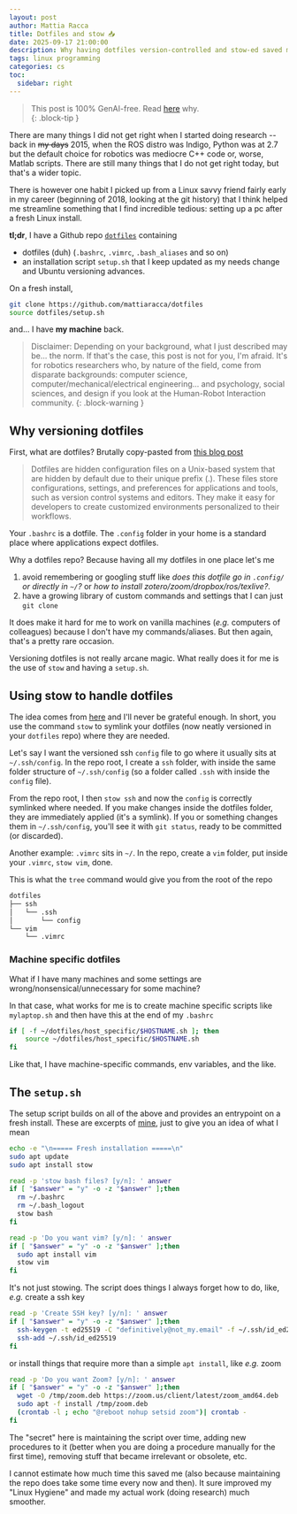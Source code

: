 ```yaml
---
layout: post
author: Mattia Racca
title: Dotfiles and stow 📥
date: 2025-09-17 21:00:00
description: Why having dotfiles version-controlled and stow-ed saved me from a ton of tedious work.
tags: linux programming
categories: cs
toc:
  sidebar: right
---
```

> This post is 100% GenAI-free. Read [here](/blog/2025/experiment/) why.  
{: .block-tip }

There are many things I did not get right when I started doing research -- back in ~~my days~~ 2015, when the ROS distro was Indigo, Python was at 2.7 but the default choice for robotics was mediocre C++ code or, worse, Matlab scripts.
There are still many things that I do not get right today, but that's a wider topic.

There is however one habit I picked up from a Linux savvy friend fairly early in my career (beginning of 2018, looking at the git history) that I think helped me streamline something that I find incredible tedious: setting up a pc after a fresh Linux install.

**tl;dr**, I have a Github repo [`dotfiles`](https://github.com/mattiaracca/dotfiles) containing
- dotfiles (duh) (`.bashrc`, `.vimrc`, `.bash_aliases` and so on)
- an installation script `setup.sh` that I keep updated as my needs change and Ubuntu versioning advances.

On a fresh install, 
```bash
git clone https://github.com/mattiaracca/dotfiles
source dotfiles/setup.sh
```
and... I have **my machine** back.

> Disclaimer: Depending on your background, what I just described may be... the norm. If that's the case, this post is not for you, I'm afraid. It's for robotics researchers who, by nature of the field, come from disparate backgrounds: computer science, computer/mechanical/electrical engineering... and psychology, social sciences, and design if you look at the Human-Robot Interaction community.
{: .block-warning }

## Why versioning dotfiles

First, what are dotfiles? Brutally copy-pasted from [this blog post](https://www.datacamp.com/tutorial/dotfiles)
> Dotfiles are hidden configuration files on a Unix-based system that are hidden by default due to their unique prefix (.). These files store configurations, settings, and preferences for applications and tools, such as version control systems and editors. They make it easy for developers to create customized environments personalized to their workflows.

Your `.bashrc` is a dotfile. The `.config` folder in your home is a standard place where applications expect dotfiles.

Why a dotfiles repo? Because having all my dotfiles in one place let's me
1. avoid remembering or googling stuff like *does this dotfile go in `.config/` or directly in `~/`?* or *how to install zotero/zoom/dropbox/ros/texlive?*.
2. have a growing library of custom commands and settings that I can just `git clone`

It does make it hard for me to work on vanilla machines (*e.g.* computers of colleagues) because I don't have my commands/aliases. But then again, that's a pretty rare occasion.

Versioning dotfiles is not really arcane magic. What really does it for me is the use of `stow` and having a `setup.sh`. 

## Using stow to handle dotfiles
The idea comes from [here](https://brandon.invergo.net/news/2012-05-26-using-gnu-stow-to-manage-your-dotfiles.html) and I'll never be grateful enough.
In short, you use the command `stow` to symlink your dotfiles (now neatly versioned in your `dotfiles` repo) where they are needed.

Let's say I want the versioned ssh `config` file to go where it usually sits at `~/.ssh/config`.
In the repo root, I create a `ssh` folder, with inside the same folder structure of `~/.ssh/config` (so a folder called `.ssh` with inside the `config` file).

From the repo root, I then `stow ssh` and now the `config` is correctly symlinked where needed. If you make changes inside the dotfiles folder, they are immediately applied (it's a symlink). If you or something changes them in `~/.ssh/config`, you'll see it with `git status`, ready to be committed (or discarded).

Another example: `.vimrc` sits in `~/`. In the repo, create a `vim` folder, put inside your `.vimrc`, `stow vim`, done.

This is what the `tree` command would give you from the root of the repo

```bash
dotfiles
├── ssh
│   └── .ssh
│       └── config
└── vim
    └── .vimrc

```

### Machine specific dotfiles
What if I have many machines and some settings are wrong/nonsensical/unnecessary for some machine?

In that case, what works for me is to create machine specific scripts like `mylaptop.sh` and then have this at the end of my `.bashrc`
```bash
if [ -f ~/dotfiles/host_specific/$HOSTNAME.sh ]; then
    source ~/dotfiles/host_specific/$HOSTNAME.sh
fi
```
Like that, I have machine-specific commands, env variables, and the like.

## The `setup.sh`
The setup script builds on all of the above and provides an entrypoint on a fresh install.
These are excerpts of [mine](https://github.com/MattiaRacca/dotfiles/blob/master/setup.sh), just to give you an idea of what I mean

```bash
echo -e "\n===== Fresh installation =====\n"
sudo apt update
sudo apt install stow

read -p 'stow bash files? [y/n]: ' answer
if [ "$answer" = "y" -o -z "$answer" ];then
  rm ~/.bashrc
  rm ~/.bash_logout
  stow bash
fi

read -p 'Do you want vim? [y/n]: ' answer
if [ "$answer" = "y" -o -z "$answer" ];then
  sudo apt install vim
  stow vim
fi
``` 

It's not just stowing. The script does things I always forget how to do, like, *e.g.* create a ssh key
```bash
read -p 'Create SSH key? [y/n]: ' answer
if [ "$answer" = "y" -o -z "$answer" ];then
  ssh-keygen -t ed25519 -C "definitively@not_my.email" -f ~/.ssh/id_ed25519
  ssh-add ~/.ssh/id_ed25519
fi
```

or install things that require more than a simple `apt install`, like *e.g.* zoom
```bash
read -p 'Do you want Zoom? [y/n]: ' answer
if [ "$answer" = "y" -o -z "$answer" ];then
  wget -O /tmp/zoom.deb https://zoom.us/client/latest/zoom_amd64.deb
  sudo apt -f install /tmp/zoom.deb
  (crontab -l ; echo "@reboot nohup setsid zoom")| crontab -
fi
```

The "secret" here is maintaining the script over time, adding new procedures to it (better when you are doing a procedure manually for the first time), removing stuff that became irrelevant or obsolete, etc.

I cannot estimate how much time this saved me (also because maintaining the repo does take some time every now and then).
It sure improved my "Linux Hygiene" and made my actual work (doing research) much smoother.